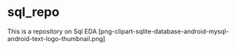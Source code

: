 # sql_repo
This is a repository on Sql EDA
[png-clipart-sqlite-database-android-mysql-android-text-logo-thumbnail.png]
